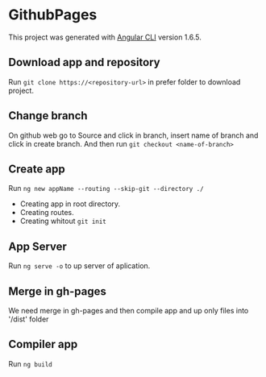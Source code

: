 # GithubPages

This project was generated with [Angular CLI](https://github.com/angular/angular-cli) version 1.6.5.

## Download app and repository

Run `git clone https://<repository-url>` in prefer folder to download project.


## Change branch

On github web go to Source and click in branch, insert name of branch and click in create branch.
And then run `git checkout <name-of-branch>`


## Create app

Run `ng new appName --routing --skip-git --directory ./`
- Creating app in root directory.
- Creating routes.
- Creating whitout `git init`


## App Server

Run `ng serve -o` to up server of aplication.


## Merge <name-of-branch> in gh-pages

We need merge <name-of-branch> in gh-pages and then compile app and up only files into '/dist' folder


## Compiler app

Run `ng build`
